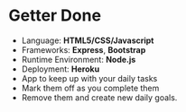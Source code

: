 # Getter Done

- Language: **HTML5/CSS/Javascript**
- Frameworks: **Express**, **Bootstrap**
- Runtime Environment: **Node.js**
- Deployment: **Heroku**
- App to keep up with your daily tasks
- Mark them off as you complete them
- Remove them and create new daily goals.
